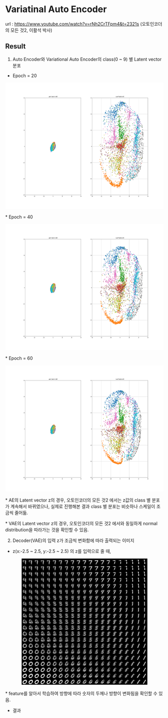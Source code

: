# Variatinal Auto Encoder

url : https://www.youtube.com/watch?v=rNh2CrTFpm4&t=2321s (오토인코더의 모든 것2, 이활석 박사)

## Result

1. Auto Encoder와 Variational Auto Encoder의 class(0 ~ 9) 별 Latent vector 분포
* Epoch = 20
<p align="center">
  <img src="./result/figure_20epoch.png" width="800" height="400" />
</p>
 * Epoch = 40
<p align="center">
  <img src="./result/figure_40epoch.png" width="800" height="400" />
</p>
 * Epoch = 60
<p align="center">
  <img src="./result/figure_60epoch.png" width="800" height="400" />
</p>

<p> * AE의 Latent vector z의 경우, 오토인코더의 모든 것2 에서는 z값의 class 별 분포가 계속해서 바뀌였으나, 실제로 진행해본 결과 class 별 분포는 비슷하나 스케일이 조금씩 줄어듦. </p>
<p> * VAE의 Latent vector z의 경우, 오토인코더의 모든 것2 에서와 동일하게 normal distribution을 따라가는 것을 확인할 수 있음. </p>

2. Decoder(VAE)의 입력 z가 조금씩 변화함에 따라 출력되는 이미지
* z(x:-2.5 ~ 2.5, y:-2.5 ~ 2.5) 의 z를 입력으로 줄 때,
<p align="center">
  <img src="./result/z_map.jpg" width="400" height="400" />
</p>
<p> * feature를 알아서 학습하여 방향에 따라 숫자의 두께나 방향이 변화됨을 확인할 수 있음. </p>


* 결과
